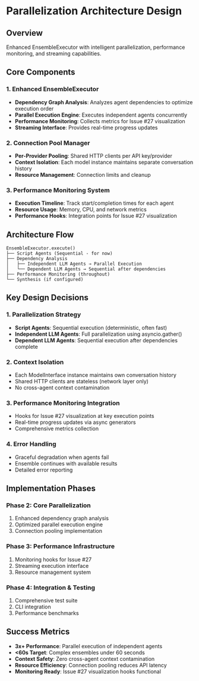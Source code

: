 # Parallelization Architecture Design

## Overview
Enhanced EnsembleExecutor with intelligent parallelization, performance monitoring, and streaming capabilities.

## Core Components

### 1. Enhanced EnsembleExecutor
- **Dependency Graph Analysis**: Analyzes agent dependencies to optimize execution order
- **Parallel Execution Engine**: Executes independent agents concurrently
- **Performance Monitoring**: Collects metrics for Issue #27 visualization
- **Streaming Interface**: Provides real-time progress updates

### 2. Connection Pool Manager
- **Per-Provider Pooling**: Shared HTTP clients per API key/provider
- **Context Isolation**: Each model instance maintains separate conversation history
- **Resource Management**: Connection limits and cleanup

### 3. Performance Monitoring System
- **Execution Timeline**: Track start/completion times for each agent
- **Resource Usage**: Memory, CPU, and network metrics
- **Performance Hooks**: Integration points for Issue #27 visualization

## Architecture Flow

```
EnsembleExecutor.execute()
├── Script Agents (Sequential - for now)
├── Dependency Analysis
│   ├── Independent LLM Agents → Parallel Execution
│   └── Dependent LLM Agents → Sequential after dependencies
├── Performance Monitoring (throughout)
└── Synthesis (if configured)
```

## Key Design Decisions

### 1. **Parallelization Strategy**
- **Script Agents**: Sequential execution (deterministic, often fast)
- **Independent LLM Agents**: Full parallelization using asyncio.gather()
- **Dependent LLM Agents**: Sequential execution after dependencies complete

### 2. **Context Isolation**
- Each ModelInterface instance maintains own conversation history
- Shared HTTP clients are stateless (network layer only)
- No cross-agent context contamination

### 3. **Performance Monitoring Integration**
- Hooks for Issue #27 visualization at key execution points
- Real-time progress updates via async generators
- Comprehensive metrics collection

### 4. **Error Handling**
- Graceful degradation when agents fail
- Ensemble continues with available results
- Detailed error reporting

## Implementation Phases

### Phase 2: Core Parallelization
1. Enhanced dependency graph analysis
2. Optimized parallel execution engine
3. Connection pooling implementation

### Phase 3: Performance Infrastructure
1. Monitoring hooks for Issue #27
2. Streaming execution interface
3. Resource management system

### Phase 4: Integration & Testing
1. Comprehensive test suite
2. CLI integration
3. Performance benchmarks

## Success Metrics
- **3x+ Performance**: Parallel execution of independent agents
- **<60s Target**: Complex ensembles under 60 seconds
- **Context Safety**: Zero cross-agent context contamination
- **Resource Efficiency**: Connection pooling reduces API latency
- **Monitoring Ready**: Issue #27 visualization hooks functional